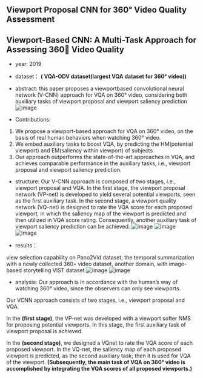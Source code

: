 ## Viewport Proposal CNN for 360° Video Quality Assessment
## Viewport-Based CNN: A Multi-Task Approach for Assessing 360 Video Quality

- year: 2019

- dataset：  **( VQA-ODV dataset(largest VQA dataset for 360° video))**  

- abstract: this paper proposes a viewportbased convolutional neural network (V-CNN) approach for VQA on 360° video, considering both auxiliary tasks of viewport proposal and viewport saliency prediction
![image](https://github.com/VLISLAB/360-DL-Survey/blob/main/Images/VCNNabstract.png)

- Contributions:

1) We propose a viewport-based approach for VQA on 360° video, on the basis of real human behaviors when watching 360° video.
2) We embed auxiliary tasks to boost VQA, by predicting the HM(potential viewport) and EM(saliency within viewport) of subjects
3) Our approach outperforms the state-of-the-art approaches in VQA, and achieves comparable performance in the auxiliary tasks, i.e., viewport proposal and viewport saliency prediction.


- structure:
Our V-CNN approach is composed of two stages, i.e., viewport proposal and VQA. In the first stage, the viewport proposal network (VP-net) is developed to yield several potential viewports, seen as the first auxiliary task. In the second stage, a viewport quality network (VQ-net) is designed to rate the VQA score for each proposed viewport, in which the saliency map of the viewport is predicted and then utilized in VQA score rating. Consequently, another auxiliary task of viewport saliency prediction can be achieved.
![image](https://github.com/VLISLAB/360-DL-Survey/blob/main/Images/VCNNstructure.png)
![image](https://github.com/VLISLAB/360-DL-Survey/blob/main/Images/VCNNstructure1.png)
![image](https://github.com/VLISLAB/360-DL-Survey/blob/main/Images/VCNNstructure2.png)

- results：

view selection capability on Pano2Vid dataset; the temporal summarization with a newly
collected 360◦ video dataset, another domain, with image-based storytelling VIST dataset
![image](https://github.com/VLISLAB/360-DL-Survey/blob/main/Images/VCNNresult.png)
![image](https://github.com/VLISLAB/360-DL-Survey/blob/main/Images/VCNNresult1.png)


- analysis: Our approach is in accordance with the human’s way of watching 360° video, since the observers can only see viewports. 

Our VCNN approach consists of two stages, i.e., viewport proposal and VQA. 

In the **(first stage)**, the VP-net was developed with a viewport softer NMS for proposing potential viewports. In this stage, the first auxiliary task of viewport proposal is achieved. 

In the **(second stage)**, we designed a VQnet to rate the VQA score of each proposed viewport. In the VQ-net, the saliency map of each proposed viewport is predicted, as the second auxiliary task; then it is used for VQA of the viewport. **(Subsequently, the main task of VQA on 360° video is accomplished by integrating the VQA scores of all proposed viewports.)**
